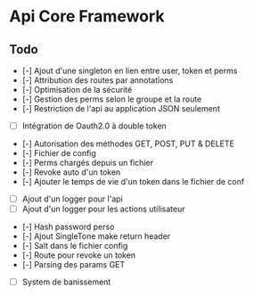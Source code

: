 # Api Core Framework
## Todo
* [-] Ajout d'une singleton en lien entre user, token et perms
* [-] Attribution des routes par annotations
* [-] Optimisation de la sécurité
* [-] Gestion des perms selon le groupe et la route
* [-] Restriction de l'api au application JSON seulement
* [ ] Intégration de Oauth2.0 à double token
* [-] Autorisation des méthodes GET, POST, PUT & DELETE
* [-] Fichier de config
* [-] Perms chargés depuis un fichier
* [-] Revoke auto d'un token
* [-] Ajouter le temps de vie d'un token dans le fichier de conf
* [ ] Ajout d'un logger pour l'api
* [ ] Ajout d'un logger pour les actions utilisateur
* [-] Hash password perso
* [-] Ajout SingleTone make return header
* [-] Salt dans le fichier config
* [-] Route pour revoke un token
* [-] Parsing des params GET
* [ ] System de banissement